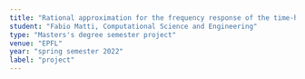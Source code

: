 ```yaml
---
title: "Rational approximation for the frequency response of the time-harmonic Maxwell&apos;s equations"
student: "Fabio Matti, Computational Science and Engineering"
type: "Masters's degree semester project"
venue: "EPFL"
year: "spring semester 2022"
label: "project"
---
```


